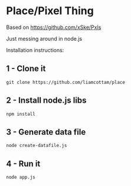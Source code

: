 # Place/Pixel Thing

Based on https://github.com/xSke/Pxls

Just messing around in node.js

Installation instructions:
## 1 - Clone it
```git clone https://github.com/liamcottam/place```
## 2 - Install node.js libs
```npm install```
## 3 - Generate data file
```node create-datafile.js```
## 4 - Run it
```node app.js```
